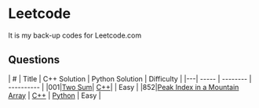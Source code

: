 # Leetcode

It is my back-up codes for Leetcode.com

## Questions
| # | Title | C++ Solution | Python Solution | Difficulty |
|---| ----- | -------- | ---------- |
|001|[Two Sum](https://leetcode.com/problems/two-sum/description/)| [C++](./C++/001.%20Two%20Sum.cpp)| | Easy |
|852|[Peak Index in a Mountain Array](https://leetcode.com/problems/peak-index-in-a-mountain-array/description/) | [C++](./C++/852.%20Peak%20Index%20in%20a%20Mountain%20Array.cpp) | [Python](./Python/852.%20Peak%20Index%20in%20a%20Mountain%20Array.py) | Easy |

